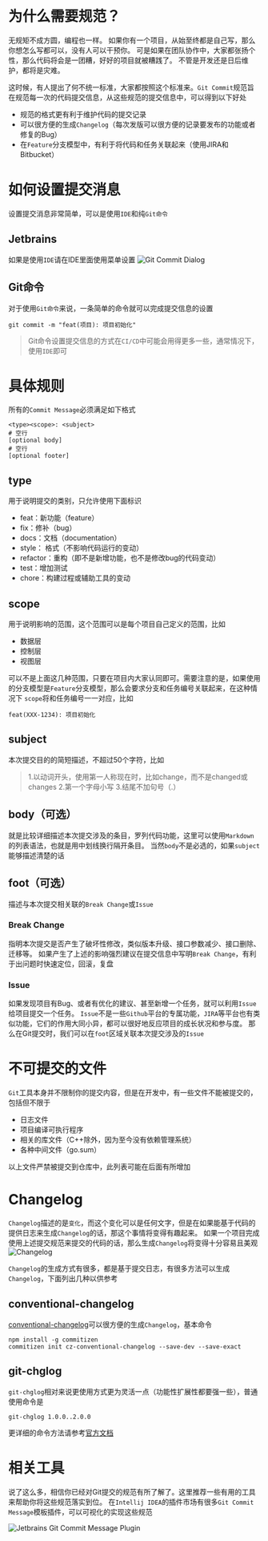 # 为什么需要规范？

无规矩不成方圆，编程也一样。
如果你有一个项目，从始至终都是自己写，那么你想怎么写都可以，没有人可以干预你。
可是如果在团队协作中，大家都张扬个性，那么代码将会是一团糟，好好的项目就被糟践了。
不管是开发还是日后维护，都将是灾难。

这时候，有人提出了何不统一标准，大家都按照这个标准来。`Git Commit`规范旨在规范每一次的代码提交信息，从这些规范的提交信息中，可以得到以下好处

- 规范的格式更有利于维护代码的提交记录
- 可以很方便的生成`Changelog`（每次发版可以很方便的记录要发布的功能或者修复的Bug）
- 在`Feature`分支模型中，有利于将代码和任务关联起来（使用JIRA和Bitbucket）

# 如何设置提交消息

设置提交消息非常简单，可以是使用`IDE`和纯`Git命令`

## Jetbrains

如果是使用`IDE`请在IDE里面使用菜单设置
![Git Commit Dialog](assert/git_commit_dialog.png)

## Git命令

对于使用`Git命令`来说，一条简单的命令就可以完成提交信息的设置

```shell
git commit -m "feat(项目): 项目初始化"
```

> Git命令设置提交信息的方式在`CI/CD`中可能会用得更多一些，通常情况下，使用`IDE`即可

# 具体规则

所有的`Commit Message`必须满足如下格式

```
<type><scope>: <subject>
# 空行
[optional body]
# 空行
[optional footer]
```

## type

用于说明提交的类别，只允许使用下面标识

- feat：新功能（feature）
- fix：修补（bug）
- docs：文档（documentation）
- style： 格式（不影响代码运行的变动）
- refactor：重构（即不是新增功能，也不是修改bug的代码变动）
- test：增加测试
- chore：构建过程或辅助工具的变动

## scope

用于说明影响的范围，这个范围可以是每个项目自己定义的范围，比如

- 数据层
- 控制层
- 视图层

可以不是上面这几种范围，只要在项目内大家认同即可。需要注意的是，如果使用的分支模型是`Feature`分支模型，那么会要求分支和任务编号关联起来，在这种情况下
`scope`将和任务编号一一对应，比如

```
feat(XXX-1234): 项目初始化
```

## subject

本次提交目的的简短描述，不超过50个字符，比如
> 1.以动词开头，使用第一人称现在时，比如change，而不是changed或changes
> 2.第一个字母小写
> 3.结尾不加句号（.）

## body（可选）

就是比较详细描述本次提交涉及的条目，罗列代码功能，这里可以使用`Markdown`的列表语法，也就是用中划线换行隔开条目。
当然`body`不是必选的，如果`subject`能够描述清楚的话

## foot（可选）

描述与本次提交相关联的`Break Change`或`Issue`

### Break Change

指明本次提交是否产生了破坏性修改，类似版本升级、接口参数减少、接口删除、迁移等。
如果产生了上述的影响强烈建议在提交信息中写明`Break Change`，有利于出问题时快速定位，回滚，复盘

### Issue

如果发现项目有Bug、或者有优化的建议、甚至新增一个任务，就可以利用`Issue`给项目提交一个任务。
`Issue`不是一些`Github`平台的专属功能，`JIRA`等平台也有类似功能，它们的作用大同小异，都可以很好地反应项目的成长状况和参与度。
那么在Git提交时，我们可以在`foot`区域关联本次提交涉及的`Issue`

# 不可提交的文件
`Git`工具本身并不限制你的提交内容，但是在开发中，有一些文件不能被提交的，包括但不限于
- 日志文件
- 项目编译可执行程序
- 相关的库文件（C++除外，因为至今没有依赖管理系统）
- 各种中间文件（go.sum）

以上文件严禁被提交到仓库中，此列表可能在后面有所增加

# Changelog

`Changelog`描述的是`变化`，而这个变化可以是任何文字，但是在如果能基于代码的提供日志来生成`Changelog`的话，那这个事情将变得有趣起来。
如果一个项目完成使用上述提交规范来提交的代码的话，那么生成`Changelog`将变得十分容易且美观
![Changelog](assert/changelog.png)

`Changelog`的生成方式有很多，都是基于提交日志，有很多方法可以生成`Changelog`，下面列出几种以供参考

## conventional-changelog

[conventional-changelog](https://github.com/conventional-changelog/conventional-changelog)可以很方便的生成`Changelog`，基本命令

```shell
npm install -g commitizen
commitizen init cz-conventional-changelog --save-dev --save-exact
```

## git-chglog

`git-chglog`相对来说更使用方式更为灵活一点（功能性扩展性都要强一些），普通使用命令是

```shell
git-chglog 1.0.0..2.0.0
```

更详细的命令方法请参考[官方文档](https://github.com/git-chglog/git-chglog)

# 相关工具

说了这么多，相信你已经对Git提交的规范有所了解了。这里推荐一些有用的工具来帮助你将这些规范落实到位。
在`Intellij IDEA`的插件市场有很多`Git Commit Message`模板插件，可以可视化的实现这些规范

![Jetbrains Git Commit Message Plugin](assert/jetbrains/git_commit_message.webp)